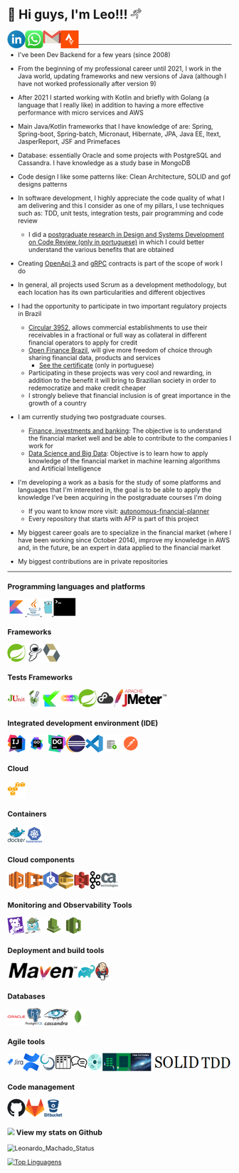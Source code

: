 # 👋 Hi guys, I'm Leo!!! <img src="icon/running-run-svgrepo-com.svg" width="24px">

<a target="_blank" href="https://www.linkedin.com/in/leomachadop/?locale=en_US">
  <img align="left" alt="LinkdeIN" width="40px" src="icon/linkedin-icon.svg" />
</a>
<a target="_blank" href="https://api.whatsapp.com/send?phone=5511976524468">
  <img align="left" alt="Whatsapp" width="40px" src="icon/whatsapp-icon.svg" />
</a>
<a target="_blank" href="mailto:leo.machadop@gmail.com">
  <img align="left" alt="Gmail" width="40px" src="icon/gmail-icon.svg" />
</a>
<a target="_blank" href="https://www.strava.com/athletes/leomachadop">
  <img align="left" alt="Facebook" width="40px" src="icon/strava-2.svg" />
</a>
<br>

---- 

* I've been Dev Backend for a few years (since 2008)

* From the beginning of my professional career until 2021, I work in the Java world, updating frameworks and new versions of Java (although I have not worked professionally after version 9)

* After 2021 I started working with Kotlin and briefly with Golang (a language that I really like) in addition to having a more effective performance with micro services and AWS

* Main Java/Kotlin frameworks that I have knowledge of are: Spring, Spring-boot, Spring-batch, Micronaut, Hibernate, JPA, Java EE, Itext, JasperReport, JSF and Primefaces

* Database: essentially Oracle and some projects with PostgreSQL and Cassandra. I have knowledge as a study base in MongoDB

* Code design I like some patterns like: Clean Architecture, SOLID and gof designs patterns

* In software development, I highly appreciate the code quality of what I am delivering and this I consider as one of my pillars, I use techniques such as: TDD, unit tests, integration tests, pair programming and code review
  * I did a <a href="https://www.linkedin.com/in/leomachadop/overlay/1615165277292/single-media-viewer/">postgraduate research in Design and Systems Development on Code Review (only in portuguese)</a> in which I could better understand the various benefits that are obtained

* Creating <a href="https://swagger.io/specification/">OpenApi 3</a> and <a href="https://grpc.io/"> gRPC</a> contracts is part of the scope of work I do

* In general, all projects used Scrum as a development methodology, but each location has its own particularities and different objectives

* I had the opportunity to participate in two important regulatory projects in Brazil
  * <a href="https://www.bcb.gov.br/estabilidadefinanceira/exibenormativo?tipo=Circular&numero=3952">Circular 3952</a>, allows commercial establishments to use their receivables in a fractional or full way as collateral in different financial operators to apply for credit
  * <a href="https://openbankingbrasil.org.br/?cookie=true">Open Finance Brazil</a>, will give more freedom of choice through sharing financial data, products and services
    * <a href="https://github.com/leomachadop/leomachadop/blob/main/certificates/open-finance-certificate.png">See the certificate</a> (only in portuguese)
  * Participating in these projects was very cool and rewarding, in addition to the benefit it will bring to Brazilian society in order to redemocratize and make credit cheaper
  * I strongly believe that financial inclusion is of great importance in the growth of a country

* I am currently studying two postgraduate courses.
  * <a href="https://online.pucrs.br/pos/financas-investimentos-banking">Finance, investments and banking</a>: The objective is to understand the financial market well and be able to contribute to the companies I work for
  * <a href="https://www.pucminas.br/PucVirtual/Pos-Graduacao/Paginas/Ci%C3%AAncia-de-Dados-e-Big-Data.aspx">Data Science and Big Data</a>: Objective is to learn how to apply knowledge of the financial market in machine learning algorithms and Artificial Intelligence 

* I'm developing a work as a basis for the study of some platforms and languages that I'm interested in, the goal is to be able to apply the knowledge I've been acquiring in the postgraduate courses I'm doing
  * If you want to know more visit: <a href="https://github.com/leomachadop/autonomous-financial-planner">autonomous-financial-planner</a>
  * Every repository that starts with AFP is part of this project

* My biggest career goals are to specialize in the financial market (where I have been working since October 2014), improve my knowledge in AWS and, in the future, be an expert in data applied to the financial market

* My biggest contributions are in private repositories
----

### Programming languages and platforms
<a target="_blank" href="https://kotlinlang.org/">
    <img height="40" src="icon/icons8-kotlin.svg" alt="Kotlin">
</a>
<a target="_blank" href="https://java.com/">
    <img height="40" src="icon/java-14.svg">
</a>
<a target="_blank" href="https://go.dev/">
    <img height="40" src="icon/golang-gopher.svg">
</a>
<a target="_blank" href="https://www.shellscript.sh/">
    <img height="40" src="icon/terminal-1.svg">
</a>

### Frameworks
<div style="display: flex">
    <a target="_blank" href="https://spring.io/">
      <img height="40" src="icon/spring-3.svg" alt="Spring">
    </a>
    <a target="_blank" href="https://micronaut.io/">
      <img height="40" src="icon/sally_micronaut_mascot.svg" alt="Micronaut">
    </a>
    <a target="_blank" href="https://hibernate.org/">
      <img height="40" src="icon/hibernate.svg" alt="Hibernate">
    </a>
</div>

### Tests Frameworks
<div style="display: flex">
    <a target="_blank" href="https://junit.org/">
      <img height="40" src="icon/junit.png" alt="JUnit">
    </a>
    <a target="_blank" href="https://site.mockito.org/">
      <img height="40" src="icon/mockito.png" alt="Mockito">
    </a>
    <a target="_blank" href="https://kotest.io/">
      <img height="40" src="icon/kotest.png" alt="Kotest">
    </a>
    <a target="_blank" href="https://mockk.io/">
      <img height="40" src="icon/mockk.png" alt="Mockk">
    </a>
    <a target="_blank" href="https://docs.spring.io/spring-framework/docs/current/reference/html/testing.html">
      <img height="40" src="icon/spring-3.svg" alt="Spring-Test">
    </a>
    <a target="_blank" href="https://github.com/stretchr/testify">
      <img height="40" src="icon/testify.png" alt="Spring-Test">
    </a>
    <a target="_blank" href="https://jmeter.apache.org/">
      <img height="40" src="icon/jmeter.svg" alt="JMeter">
    </a>
</div>

### Integrated development environment (IDE)
<div style="display: flex">
    <a target="_blank" href="https://www.jetbrains.com/idea/">
      <img height="40" src="icon/intellij-idea-1.svg" alt="AWS">
    </a>
    <a target="_blank" href="https://www.jetbrains.com/go/">
      <img height="40" src="icon/JetBrain GoLand.svg" alt="Go">
    </a>
    <a target="_blank" href="https://www.jetbrains.com/datagrip/">
      <img height="40" src="icon/datagrip-icon.svg" alt="DataGrip">
    </a>
    <a target="_blank" href="https://eclipse.org//">
      <img height="40" src="icon/eclipse-11.svg" alt="eclipse">
    </a>
    <a target="_blank" href="https://code.visualstudio.com/">
      <img height="40" src="icon/visual-studio-code-1.svg" alt="visualstudio">
    </a>
    <a target="_blank" href="https://www.oracle.com/database/technologies/appdev/sqldeveloper-landing.html">
      <img height="40" src="icon/sql-dev-new_Technology_Data-Security_Detailed.svg" alt="SqlDeveloper">
    </a>
    <a target="_blank" href="https://www.postman.com/">
      <img height="40" src="icon/postman.svg" alt="Postman">
    </a>
</div>

### Cloud
<div style="display: flex">
    <a target="_blank" href="https://aws.amazon.com/">
      <img height="40" src="icon/amazonwebservices-original.svg" alt="AWS">
    </a>
</div>

### Containers
<div style="display: flex">
    <a target="_blank" href="https://www.docker.com/">
      <img height="40" src="icon/docker-original-wordmark.svg" alt="Docker">
    </a>
    <a target="_blank" href="https://kubernetes.io/">
      <img height="40" src="icon/kubernetes-plain-wordmark.svg" alt="Kubernetes">
    </a>
</div>

### Cloud components
<div style="display: flex">
    <a target="_blank" href="https://aws.amazon.com/lambda/">
      <img height="40" src="icon/aws-lambda-svgrepo-com.svg" alt="Lambda">
    </a>
    <a target="_blank" href="https://aws.amazon.com/ecs/">
      <img height="40" src="icon/amazon_ecs-icon.svg" alt="ECS">
    </a>
    <a target="_blank" href="https://aws.amazon.com/eks/">
      <img height="40" src="icon/88_amazon-eks-icon.1593699613.svg" alt="EKC">
    </a>
    <a target="_blank" href="https://aws.amazon.com/sqs/">
      <img height="40" src="icon/aws-sqs-simple-queue-service-seeklogo.com.svg" alt="SQS">
    </a>
    <a target="_blank" href="https://aws.amazon.com/s3/">
      <img height="40" src="icon/Amazon-S3-Logo.svg" alt="S3">
    </a>
    <a target="_blank" href="https://kafka.apache.org/">
      <img height="40" src="icon/kafka.svg" alt="Kafka">
    </a>
    <a target="_blank" href="https://www.broadcom.com/products/software/api-management/layer7-api-gateways">
      <img height="40" src="icon/ca-api-gateway.jpg" alt="Kafka">
    </a>
</div>

### Monitoring and Observability Tools
<div style="display: flex">
    <a target="_blank" href="https://www.datadoghq.com/">
      <img height="40" src="icon/datadog-1.svg" alt="DataDog">
    </a>
    <a target="_blank" href="https://www.jaegertracing.io/">
      <img height="40" src="icon/jaegertracing.jpg" alt="jaegertracing">
    </a>
    <a target="_blank" href="https://aws.amazon.com/cloudwatch/">
      <img height="40" src="icon/aws-cloudwatch3112.jpg" alt="AWS CloudWatch">
    </a>
    <a target="_blank" href="https://aws.amazon.com/xray/">
      <img height="40" src="icon/aws-xray.svg" alt="AWS X-ray">
    </a>
</div>

### Deployment and build tools
<div style="display: flex">
    <a target="_blank" href="https://maven.apache.org/">
      <img height="40" src="icon/maven-logo-black-on-white.png" alt="Maven">
    </a>
    <a target="_blank" href="https://gradle.org/">
      <img height="40" src="icon/gradle.png" alt="Gradle">
    </a>
    <a target="_blank" href="https://www.jenkins.io/">
      <img height="40" src="icon/jenkins.svg" alt="Jenkins">
    </a>
</div>

### Databases
<div style="display: flex">
    <a target="_blank" href="https://www.oracle.com/br/database/">
      <img height="40" src="icon/oracle-original.svg" alt="Oracle">
    </a>
    <a target="_blank" href="https://www.postgresql.org/">
      <img height="40" src="icon/postgresql-original-wordmark.svg" alt="PostgreSQL">
    </a>
    <a target="_blank" href="https://cassandra.apache.org/_/index.html">
      <img height="40" src="icon/Cassandra_logo.svg" alt="Cassandra">
    </a>
    <a target="_blank" href="https://www.mongodb.com/">
      <img height="40" src="icon/mongodb-icon-1.svg" alt="MongoDB">
    </a>
</div>

### Agile tools
<div style="display: flex">
    <a target="_blank" href="https://www.atlassian.com/software/jira">
      <img height="40" src="icon/jira-original-wordmark.svg" alt="Jira">
    </a>
    <a target="_blank" href="https://www.atlassian.com/software/confluence">
      <img height="40" src="icon/confluence-1.svg" alt="Confluence">
    </a>
    <a target="_blank" href="https://www.scrum.org/">
      <img height="40" src="icon/scrum-1.svg" alt="Scrum">
    </a>
    <a target="_blank" href="https://www.scrum.org/resources/kanban-guide-scrum-teams">
      <img height="40" src="icon/kanban.svg" alt="Kanban">
    </a>
    <a target="_blank" href="https://en.wikipedia.org/wiki/Code_review">
      <img height="40" src="icon/customer-reviews-svgrepo-com.svg" alt="Code Review">
    </a>
    <a target="_blank" href="https://en.wikipedia.org/wiki/Lean_software_development">
      <img height="40" src="icon/method-ch2.svg" alt="Lean development">
    </a>
    <a target="_blank" href="https://en.wikipedia.org/wiki/Unit_testing">
      <img height="40" src="icon/unit-tests.png" alt="Lean development">
    </a>
    <a target="_blank" href="https://en.wikipedia.org/wikai/Integration_testing">
      <img height="40" src="icon/integration-tests.png" alt="Lean development">
    </a>
    <a target="_blank" href="https://www.amazon.com/Clean-Architecture-Craftsmans-Software-Structure/dp/0134494164/ref=sr_1_1?keywords=clean+architecture&qid=1646523595&sprefix=clean+ar%2Caps%2C210&sr=8-1">
      <img height="40" src="icon/clean-architecture.png" alt="Clean Architecture">
    </a>
    <a target="_blank" href="https://en.wikipedia.org/wiki/SOLID">
      <img height="40" src="icon/solid.png" alt="TDD">
    </a>
    <a target="_blank" href="https://en.wikipedia.org/wiki/Test-driven_development">
      <img height="40" src="icon/tdd.png" alt="TDD">
    </a>
</div>

### Code management
<div style="display: flex">
    <a target="_blank" href="https://github.com/">
      <img height="40" src="icon/Octicons-mark-github.svg" alt="Github">
    </a>
    <a target="_blank" href="https://about.gitlab.com/">
      <img height="40" src="icon/gitlab.svg" alt="Gitlab">
    </a>
    <a target="_blank" href="https://bitbucket.org/">
      <img height="40" src="icon/bitbucket-original-wordmark.svg" alt="bitbucket">
    </a>
</div>

### <img src="https://media.giphy.com/media/VgCDAzcKvsR6OM0uWg/giphy.gif" width="50"> View my stats on Github 

![Leonardo_Machado_Status](https://github-readme-stats.vercel.app/api?username=leomachadop&show_icons=true)

[![Top Linguagens](https://github-readme-stats.vercel.app/api/top-langs/?username=leomachadop&layout=compact)](https://github.com/anuraghazra/github-readme-stats)